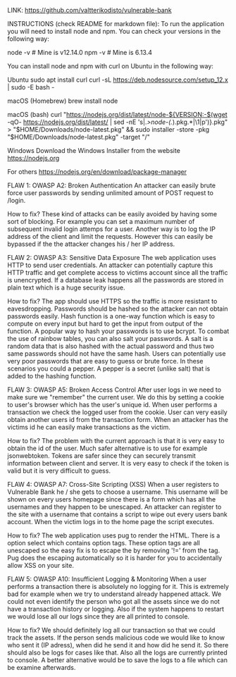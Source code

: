 LINK: https://github.com/valtterikodisto/vulnerable-bank

INSTRUCTIONS (check README for markdown file):
To run the application you will need to install node and npm. You can check your versions in the following way:

node -v # Mine is v12.14.0
npm -v # Mine is 6.13.4

You can install node and npm with curl on Ubuntu in the following way:

Ubuntu
sudo apt install curl
curl -sL https://deb.nodesource.com/setup_12.x | sudo -E bash -

macOS (Homebrew)
brew install node

macOS (bash)
curl "https://nodejs.org/dist/latest/node-${VERSION:-$(wget -qO- https://nodejs.org/dist/latest/ | sed -nE 's|._>node-(._)\.pkg</a>.\*|\1|p')}.pkg" > "$HOME/Downloads/node-latest.pkg" && sudo installer -store -pkg "$HOME/Downloads/node-latest.pkg" -target "/"

Windows
Download the Windows Installer from the website https://nodejs.org

For others https://nodejs.org/en/download/package-manager

FLAW 1:
OWASP A2: Broken Authentication
An attacker can easily brute force user passwords by sending unlimited amount of POST request to /login.

How to fix?
These kind of attacks can be easily avoided by having some sort of blocking. For example you can set a maximum number of subsequent invalid login attemps for a user. Another way is to log the IP address of the client and limit the requests. However this can easily be bypassed if the the attacker changes his / her IP address.

FLAW 2:
OWASP A3: Sensitive Data Exposure
The web application uses HTTP to send user credentials. An attacker can potentially capture this HTTP traffic and get complete access to victims account since all the traffic is unencrypted. If a database leak happens all the passwords are stored in plain text which is a huge security issue.

How to fix?
The app should use HTTPS so the traffic is more resistant to eavesdropping. Passwords should be hashed so the attacker can not obtain passwords easily. Hash function is a one-way function which is easy to compute on every input but hard to get the input from output of the function. A popular way to hash your passwords is to use bcrypt. To combat the use of rainbow tables, you can also salt your passwords. A salt is a random data that is also hashed with the actual password and thus two same passwords should not have the same hash. Users can potentially use very poor passwords that are easy to guess or brute force. In these scenarios you could a pepper. A pepper is a secret (unlike salt) that is added to the hashing function.

FLAW 3:
OWASP A5: Broken Access Control
After user logs in we need to make sure we "remember" the current user. We do this by setting a cookie to user's browser which has the user's unique id. When user performs a transaction we check the logged user from the cookie. User can very easily obtain another users id from the transaction form. When an attacker has the victims id he can easily make transactions as the victim.

How to fix?
The problem with the current approach is that it is very easy to obtain the id of the user. Much safer alternative is to use for example jsonwebtoken. Tokens are safer since they can securely transmit information between client and server. It is very easy to check if the token is valid but it is very difficult to guess.

FLAW 4:
OWASP A7: Cross-Site Scripting (XSS)
When a user registers to Vulnerable Bank he / she gets to choose a username. This username will be shown on every users homepage since there is a form which has all the usernames and they happen to be unescaped. An attacker can register to the site with a username that contains a script to wipe out every users bank account. When the victim logs in to the home page the script executes.

How to fix?
The web application uses pug to render the HTML. There is a option select which contains option tags. These option tags are all unescaped so the easy fix is to escape the by removing '!=' from the tag. Pug does the escaping automatically so it is harder for you to accidentally allow XSS on your site.

FLAW 5:
OWASP A10: Insufficient Logging & Monitoring
When a user performs a transaction there is absolutely no logging for it. This is extremely bad for example when we try to understand already happened attack. We could not even identify the person who got all the assets since we do not have a transaction history or logging. Also if the system happens to restart we would lose all our logs since they are all printed to console.

How to fix?
We should definitely log all our transaction so that we could track the assets. If the person sends malicious code we would like to know who sent it (IP adress), when did he send it and how did he send it. So there should also be logs for cases like that. Also all the logs are currently printed to console. A better alternative would be to save the logs to a file which can be examine afterwards.
